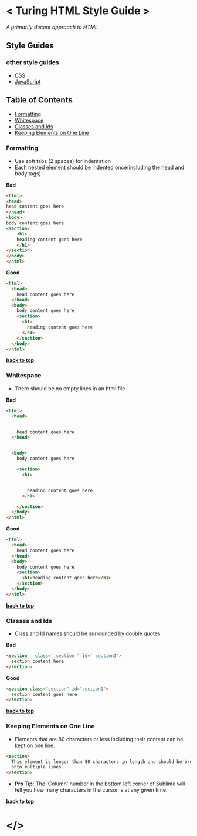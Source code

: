 # < Turing HTML Style Guide >

*A primarily decent approach to HTML*

## Style Guides

### other style guides

  - [CSS](https://github.com/turingschool-examples/css)
  - [JavaScript](https://github.com/turingschool-examples/javascript)

## Table of Contents

  - [Formatting](#formatting)
  - [Whitespace](#whitespace)
  - [Classes and Ids](#classes-and-ids)
  - [Keeping Elements on One Line](#keeping-elements-on-one-line)

### Formatting

* Use soft tabs (2 spaces) for indentation
* Each nested element should be indented once(including the head and body tags)

**Bad**

```html
<html>
<head>
head content goes here
</head>
<body>
body content goes here
<section>
    <h1>
    heading content goes here
    </h1>
</section>
</body>
</html>
```

**Good**

```html
<html>
  <head>
    head content goes here
  </head>
  <body>
    body content goes here
    <section>
      <h1>
        heading content goes here
      </h1>
    </section>
  </body>
</html>
```

**[back to top](#table-of-contents)**

### Whitespace

* There should be no empty lines in an html file

**Bad**

```html
<html>
  <head>


    head content goes here
  </head>


  <body>
    body content goes here

    <section>
      <h1>


        heading content goes here
      </h1>

    </section>
  </body>
</html>

```

**Good**

```html
<html>
  <head>
    head content goes here
  </head>
  <body>
    body content goes here
    <section>
      <h1>heading content goes here</h1>
    </section>    
  </body>
</html>
```

**[back to top](#table-of-contents)**

### Classes and Ids

* Class and Id names should be surrounded by double quotes

**Bad**

```html
<section   class=' section ' id=' section1'>
  section content here
</section>
```

**Good**

```html
<section class="section" id="section1">
  section content goes here
</section>    
```

**[back to top](#table-of-contents)**

### Keeping Elements on One Line

* Elements that are 80 characters or less including their content can be kept on one line.

```html
<section>
  This element is longer than 80 characters in length and should be broken
  onto multiple lines.
</section>
```

* **Pro Tip:** The 'Column' number in the bottom left corner of Sublime will tell you how many characters in the cursor is at any given time.

**[back to top](#table-of-contents)**

# </>
